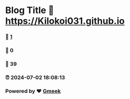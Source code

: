 # Blog Title :link: https://Kilokoi031.github.io 
### :page_facing_up: [1](https://Kilokoi031.github.io/tag.html) 
### :speech_balloon: 0 
### :hibiscus: 39 
### :alarm_clock: 2024-07-02 18:08:13 
### Powered by :heart: [Gmeek](https://github.com/Meekdai/Gmeek)
